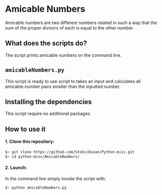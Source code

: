# Amicable Numbers

Amicable numbers are two different numbers related in such a way that the sum of the proper divisors of each is equal to the other number.

## What does the scripts do?
The script prints amicable numbers on the command line.

## `amicableNumbers.py`
This script is ready to use script to takes an input and calculates all amicable number pairs smaller than the inputted number.

## Installing the dependencies
This script require no additional packages.

## How to use it
#### 1. Clone this repository:
```zsh
$> git clone https://github.com/StokicDusan/Python-misc.git
$> cd python-misc/AmicableNumbers/
```
#### 2. Launch:
In the command line simply invoke the script with:
```zsh
$> python amicableNumbers.py
```
